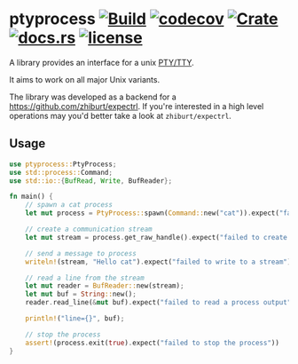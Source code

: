 # ptyprocess [![Build](https://github.com/zhiburt/ptyprocess/actions/workflows/ci.yml/badge.svg)](https://github.com/zhiburt/ptyprocess/actions/workflows/ci.yml) [![codecov](https://codecov.io/gh/zhiburt/ptyprocess/branch/main/graph/badge.svg?token=QBQLAT904B)](https://codecov.io/gh/zhiburt/ptyprocess) [![Crate](https://img.shields.io/crates/v/ptyprocess)](https://crates.io/crates/ptyprocess) [![docs.rs](https://img.shields.io/docsrs/ptyprocess?color=blue)](https://docs.rs/ptyprocess/0.1.0/ptyprocess/) [![license](https://img.shields.io/github/license/zhiburt/ptyprocess)](./LICENSE.txt)

A library provides an interface for a unix [PTY/TTY](https://en.wikipedia.org/wiki/Pseudoterminal).

It aims to work on all major Unix variants.

The library was developed as a backend for a https://github.com/zhiburt/expectrl.
If you're interested in a high level operations may you'd better take a look at `zhiburt/expectrl`.

## Usage

```rust
use ptyprocess::PtyProcess;
use std::process::Command;
use std::io::{BufRead, Write, BufReader};

fn main() {
    // spawn a cat process
    let mut process = PtyProcess::spawn(Command::new("cat")).expect("failed to spawn a process");

    // create a communication stream
    let mut stream = process.get_raw_handle().expect("failed to create a stream");

    // send a message to process
    writeln!(stream, "Hello cat").expect("failed to write to a stream");

    // read a line from the stream
    let mut reader = BufReader::new(stream);
    let mut buf = String::new();
    reader.read_line(&mut buf).expect("failed to read a process output");

    println!("line={}", buf);

    // stop the process
    assert!(process.exit(true).expect("failed to stop the process"))
}
```